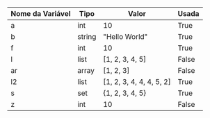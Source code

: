 | Nome da Variável | Tipo | Valor | Usada |
|------------------|------|-------|-------|
|a|int|10|True|
|b|string|"Hello World"|True|
|f|int|10|True|
|l|list|[1, 2, 3, 4, 5]|False|
|ar|array|[1, 2, 3]|False|
|l2|list|[1, 2, 3, 4, 4, 4, 5, 2]|True|
|s|set|{1, 2, 3, 4, 5}|True|
|z|int|10|False|
